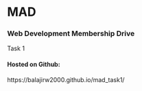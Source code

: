 <h1>MAD</h1> 
<h3>Web Development Membership Drive</h3> 

Task 1
<h4>Hosted on Github: </h4>
https://balajirw2000.github.io/mad_task1/
